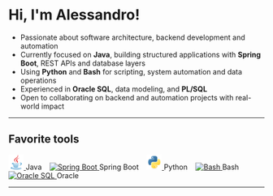 # Hi, I'm Alessandro! 

- Passionate about software architecture, backend development and automation  
- Currently focused on **Java**, building structured applications with **Spring Boot**, REST APIs and database layers  
- Using **Python** and **Bash** for scripting, system automation and data operations  
- Experienced in **Oracle SQL**, data modeling, and **PL/SQL**  
- Open to collaborating on backend and automation projects with real-world impact  

---

## Favorite tools

<p align="left">
  <a href="https://www.java.com/" target="_blank">
    <img src="https://raw.githubusercontent.com/devicons/devicon/master/icons/java/java-original.svg" alt="Java" width="30" height="30"/>
  </a> Java &nbsp;&nbsp;

  <a href="https://spring.io/projects/spring-boot" target="_blank">
    <img src="https://www.vectorlogo.zone/logos/springio/springio-icon.svg" alt="Spring Boot" width="30" height="30"/>
  </a> Spring Boot &nbsp;&nbsp;

  <a href="https://www.python.org/" target="_blank">
    <img src="https://raw.githubusercontent.com/devicons/devicon/master/icons/python/python-original.svg" alt="Python" width="30" height="30"/>
  </a> Python &nbsp;&nbsp;

  <a href="https://www.gnu.org/software/bash/" target="_blank">
    <img src="https://upload.wikimedia.org/wikipedia/commons/4/4b/Bash_Logo_Colored.svg" alt="Bash" width="30" height="30"/>
  </a> Bash &nbsp;&nbsp;

  <a href="https://www.oracle.com/database/" target="_blank">
    <img src="https://img.icons8.com/color/48/000000/oracle-logo.png" alt="Oracle SQL" width="30" height="30"/>
  </a> Oracle
</p>

---
